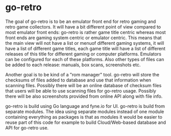 # go-retro

The goal of go-retro is to be an emulator front end for retro gaming and retro game collectors. It will have a bit different point of view compared to most emulator front ends: go-retro is rather game title centric whereas most front ends are gaming system centric or emulator centric. This means that the main view will not have a list or menuof different gaming systems, it will have a list of different game titles, each game title will have a list of different releases of this title for different gaming or computer platforms. Emulators can be configured for each of these platforms. Also other types of files can be added to each release: manuals, box scans, screenshots etc.

Another goal is to be kind of a "rom manager" tool. go-retro will store the checksums of files added to database and use that information when scanning files. Possibly there will be an online database of checksum files that users will be able to use scanning files for go-retro usage. Possibly there will be also screenshots provided from online API along with file info.

go-retro is build using Go language and fyne.io for UI. go-retro is build from separate modules. The idea using separate modules instead of one module containing everything as packages is that as modules it would be easier to reuse part of this code for example to build Cloud/Web-based database and API for go-retro use.

